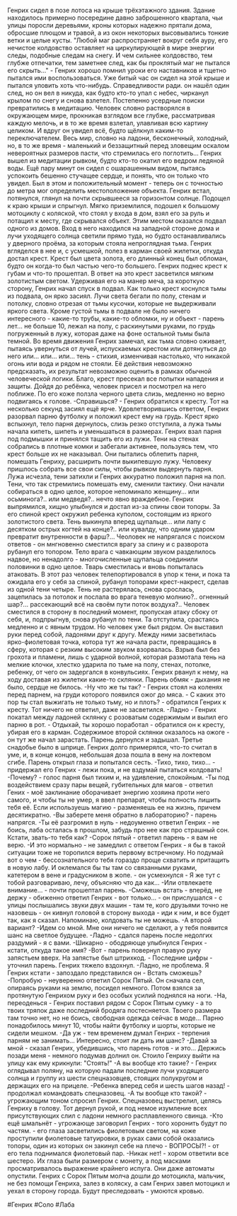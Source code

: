 Генрих сидел в позе лотоса на крыше трёхэтажного здания. Здание находилось примерно посередине давно заброшенного квартала, чьи улицы поросли деревьями, кроны которых надежно прятали дома, обросшие плющом и травой, а из окон некоторых высовывались тонкие ветки и целые кусты.
"Любой маг распространяет вокруг себя ауру, его нечистое колдовство оставляет на циркулирующей в мире энергии следы, подобные следам на снегу. И чем сильнее колдовство, тем глубже отпечатки, тем заметнее след, как бы проклятый маг не пытался его скрыть..." - Генрих хорошо помнил уроки его наставников и тщетно пытался ими воспользоваться. Уже битый час он сидел на этой крыше и пытался уловить хоть что-нибудь. Справедливости ради. он нашёл один след, но он вел в никуда, как будто кто-то упал с небес, чирканул крылом по снегу и снова взлетел.
Постепенно усердные поиски превратились в медитацию. Человек словно растворялся в окружающем мире, прокникая взглядом все глубже, рассматривая каждую мелочь, и в то же время взлетал, улавливая всю картину целиком. И вдруг он увидел всё, будто щёлкнул каким-то переключателем. Весь мир, словно на ладони, бесконечный, холодный, но, в то же время - маленький и беззащитный перед зловещим оскалом невероятных размеров пасти, что стремилась его поглотить...
Генрих вышел из медитации рывком, будто кто-то окатил его ведром ледяной воды. Ещё пару минут он сидел с ошарашенным видом, пытаясь успокоить бешенно стучащее сердце, и понять, что он только что увидел. Был в этом и положительный момент - теперь он с точностью до метра мог определить местоположение объекта.
Генрих встал, потянулся, глянул на почти скрывшееся за горизонтом солнце. Подощел к краю крыши и спрыгнул. Мягко приземлился, подошел к большому мотоциклу с коляской, что стоял у входа в дом, взял его за руль и потащил к месту, где скрывался объект.
Этим местом оказался подвал одного из домов. Вход в него находился на западной стороне дома и лучи уходящего солнца светили прямо туда, но будто останавливались у дверного проёма, за которым стояла непроглядная тьма. Генрих вгляделся в нее и, с усмешкой, полез в карман своей жилетки, откуда достал крест.
Крест был цвета золота, его длинный конец был обломан, будто он когда-то был частью чего-то большего. Генрих поднес крест к губам и что-то прошептал. В ответ на это крест засветился мягким золотистым светом. Удерживая его на манер меча, за короткую сторону, Генрих начал спуск в подвал.
Как только крест коснулся тьмы из подвала, он ярко засиял. Лучи света бегали по полу, стенам и потолку, словно отрезая от тьмы кусочки, которые не выдерживали яркого света. Кроме густой тьмы в подвале не было ничего интересного - какие-то трубы, какие-то обломки, ну и объект - парень лет... не больше 10, лежал на полу, с раскинутыми руками, по грудь погруженный в лужу, которая даже на фоне остальной тьмы была темной. 
Во время движения Генрих замечал, как тьма словно оживает, пытаясь увернуться от лучей, испускаемых крестом или дотянуться до него или... или... или... тень - стихия, изменчивая настолько, что никакой огонь или вода и рядом не стояли. Её действия невозможно предсказать, их результат невозможно оценить в рамках обычной человеческой логики. Благо, крест пресекал все попытки нападения и защиты.
Дойдя до ребёнка, человек присел и посмотрел на него поближе. По его коже ползла черного цвета слизь, медленно но верно подвигаясь к голове. 
-Справишься? - Генрих обратился к кресту. Тот на несколько секунд засиял ещё ярче. Удовлетворившись ответом, Генрих разорвал парню футболку и положил крест ему на грудь. Крест ярко вспыхнул, тело парня дернулось, слизь резко отступила, а лужа тьмы начала кипеть, шипеть и уменьшаться в размерах. Генрих взал парня под подмышки и принялся тащить его из лужи. Тени на стенах собрались в плотные комки и забегали активнее, пользуясь тем, что крест больше их не наказывал. Они пытались облепить парня, помешать Генриху, расширить почти выкипевшую лужу. Человеку пришлось собрать все свои силы, чтобы рывком выдернуть парня. Лужа исчезла, тени затихли и Генрих аккуратно положил парня на пол.
Тени, что так стремились помешать ему, сменили тактику. Они начали собираться в одно целое, которое непоминало женщину... или осьминога?.. или медведя?.. нечто явно враждебное. Генрих выпрямился, хищно улыбнулся и достал из-за спины свои топоры. За его спиной крест окружил ребенка куполом, состоящим из яркого золотистого света.
Тень выкинула вперед щупальце... или лапу с десятком острых когтей на конце?.. или кувалду, что одним ударом превратит внутренности в фарш?... Чеоловек не напрягался с поиском ответов - он мнгновенно сместился врагу за спину и с разворота рубанул его топором. Тело врага с чавкающим звуком разделилось надвое, но ненадолго - многочисленные щупальца соединили половинки в одно целое. Тварь сместилась и вновь попыталась атаковать. В этот раз человек телепортировался в упор к тени, и пока та ожидала его у себя за спиной, рубанул топорами крест-накрест, сделав из одной тени четыре. Тень не растерялась, снова срослась, зацепилась за потолок и послала во врага теневую молнию?.. огненный шар?... рассекающий всё на своём пути поток воздуха?.. 
Человек сместился в сторону в последний момент, пропуская атаку сбоку от себя, и, подпрыгнув, снова рубанул по тени. Та отступила, срастаясь медленно и с явным трудом. Но человек уже был рядом. Он выставил руки перед собой, ладонями друг к другу. Между ними засветилась ярко-фиолетовая точка, котора тут же начала расти, превращаясь в сферу, которая с резким высоким звуком взорвалась. 
Взрыв был без грохота и пламени, лишь с ударной волной, которая размотала тень на мелкие клочки, хлестко ударила по тьме на полу, стенах, потолке, ребенку, от чего он задергался в конвульсиях. Генрих рванул к нему, на ходу доставая из жилетки какие-то склянки. Парень обмяк - дыхания не было, сердце не билось.
-Ну что же ты так? - Генрих стоял на коленях перед парнем, на груди которого появился ожог до мяса. - С каких это пор ты стал выжигать не только тьму, но и плоть? - обратился Генрих к кресту. Тот ничего не ответил, даже не засветился.
-Ладно - Генрих покатал между ладоней склянку с розоватым содержимым и вылил его парню в рот. - Отдыхай, ты хорошо поработал - обратился он к кресту, убирая его в карман. Содержимое второй склянки оказалось на ожоге - он тут же начал зарастать. Парень дернулся и задышал. Третье снадобье было в шприце. Генрих долго примерялся, что-то считал в уме, и, в конце концов, небольшая доза пошла в вену на локтевом сгибе.
Парень открыл глаза и попытался сесть.
-Тихо, тихо, тихо... - придержал его Генрих - лежи пока, и не вздумай пытаться колдовать!
-Почему? - голос парня был тихим и, на удивление, спокойным.
-Ты под воздействием сразу пары вещей, губительных для магов - ответил Гених - моё заклинание оборачивает энергию хозяина проти него самого, и чтобы ты не умер, я ввел препарат, чтобы полность лишить тебя её. Если используешь магию - разменяешь ее на жизнь, причем десятикратно.
-Вы заберете меня обратно в лабораторию? - парень напрягся.
-Ты её разгромил в нуль - недоуменно ответил Генрих - не боись, лаба осталась в прошлом, забудь про нее как про страшный сон. Кстати, звать-то тебя как?
-Сорок пятый - ответил парень - я вам не верю.
-И это нормально - не замедлил с ответом Генрих - я бы в такой ситуации тоже не торопился верить первому встречному. Но подумай вот о чем - бессознательного тебя гораздо проще схватить и притащить в новую лабу. И оклемался бы ты там со связанными руками, катетером в вене и градусником в жопе. - он усмехнулся - Я же тут с тобой разговариваю, лечу, объясняю что да как...
-Или отвлекаете внимание... - почти прошептал парень.
-Сможешь встать - вперёд, не держу - обиженно ответил Генрих - вот только... - он прислушался - с улицы послышались звуки двух машин - там те, кого друзьями точно не назовешь - он кивнул головой в сторону выхода - иди к ним, и все будет так, как я сказал. Напоминаю, колдовать ты не можешь.
-А второй вариант?
-Идем со мной. Мне они ничего не сделают, а у тебя появится шанс на светлое будущее.
-Ладно - сдался парень после недолгих раздумий - я с вами.
-Шикарно - ободряюще улыбнулся Генрих - кстати, откуда такое имя?
-Вот - парень повернул правую руку запястьем вверх. На запястье был штрихкод. - Последние цифры - уточнил парень.
Генрих тяжело вздохнул.
-Ладно, не проблема. Я Генрих кстати - запоздало представился он - Встать сможешь?
-Попробую - неуверенно ответил Сорок Пятый. Он сначала сел, опираясь руками на землю, посидел немного. Потом взялся за протянутую Генрихом руку и без особых усилий поднялся на ноги.
-На, переоденься - Генрих поставил рядом с Сорок Пятым сумку - а то твоих тряпок даже последний бродяга постесняется. Твоего размера там точно нет, но не боись, свободная одежда сейчас в моде...
Парню понадобилось минут 10, чтобы найти футболку и шорты, которые не сидели мешком.
-Да уж - тем временем думал Генрих - терпения парням не занимать... Интересно, стоит ли дать им шанс?
-Давай за мной - сказал Генрих, убедившись, что парень готов - и это... Держись позади меня - немного подумав долнил он.
Стоило Генриху выйти на улицу как ему крикнули: "Стоять!"
-А вы вообще кто такие? - Генрих оглядывал поляну, на которую падали последние лучи уходящего солнца и группу из шести спецназовцев, стоящих полукругом и держащих его на прицеле.
-Ребенка вперед себя и шесть шагов назад! - продолжал командовать спецназовец.
-А ты вообще кто такой? - угрожающим тоном спросил Генрих.
Спецназовец выстрелил, целясь Генриху в голову. Тот дернул рукой, и под немое изумление всех присутствующих слил с ладони немного расплавленного свинца.
-Кто ещё шмальнёт - угрожающе заговорил Генрих - того хоронить будут по частям. - его глаза засветились фиолетовым светом, на коже проступили фиолетовые татуировки, в руках сами собой оказались топоры, один из которых он закинул себе на плечо - ВОПРОСЫ?! - от его тела поднимался фиолетовый пар.
-Никак нет! - хором ответили все шестеро. Их глаза были размером с монету, а под масками просматривалось выражение крайнего испуга. Они даже автоматы опустили.
Генрих с Сорок Пятым молча дошли до мотоцикла, мальчик, не без помощи Генриха, залез в коляску, а сам Генрих завел мотоцикл и уехал в сторону города. Будут преследовать - умоются кровью.

#Генрих #Соло #Лаба 